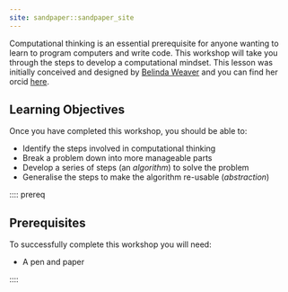 ```yaml
---
site: sandpaper::sandpaper_site
---
```


Computational thinking is an essential prerequisite for anyone wanting to learn to program computers and write code. 
This workshop will take you through the steps to develop a computational mindset. This lesson was initially conceived and designed by 
[Belinda Weaver](https://github.com/weaverbel) and you can find her orcid [here](https://orcid.org/0000-0002-6156-7997).

## Learning Objectives

Once you have completed this workshop, you should be able to:

- Identify the steps involved in computational thinking
- Break a problem down into more manageable parts
- Develop a series of steps (an *algorithm*) to solve the problem
- Generalise the steps to make the algorithm re-usable (*abstraction*)

:::: prereq

## Prerequisites

To successfully complete this workshop you will need: 

- A pen and paper

::::

